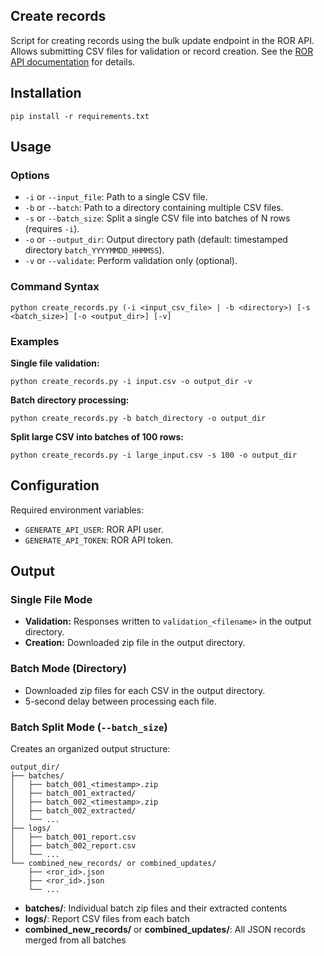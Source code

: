 ## Create records

Script for creating records using the bulk update endpoint in the ROR API. Allows submitting CSV files for validation or record creation. See the [ROR API documentation](https://github.com/ror-community/ror-api?tab=readme-ov-file#create-new-record-file-v2-only) for details.

## Installation

```
pip install -r requirements.txt
```

## Usage

### Options

- `-i` or `--input_file`: Path to a single CSV file.
- `-b` or `--batch`: Path to a directory containing multiple CSV files.
- `-s` or `--batch_size`: Split a single CSV file into batches of N rows (requires `-i`).
- `-o` or `--output_dir`: Output directory path (default: timestamped directory `batch_YYYYMMDD_HHMMSS`).
- `-v` or `--validate`: Perform validation only (optional).

### Command Syntax

```
python create_records.py (-i <input_csv_file> | -b <directory>) [-s <batch_size>] [-o <output_dir>] [-v]
```

### Examples

**Single file validation:**
```
python create_records.py -i input.csv -o output_dir -v
```

**Batch directory processing:**
```
python create_records.py -b batch_directory -o output_dir
```

**Split large CSV into batches of 100 rows:**
```
python create_records.py -i large_input.csv -s 100 -o output_dir
```

## Configuration

Required environment variables:
- `GENERATE_API_USER`: ROR API user.
- `GENERATE_API_TOKEN`: ROR API token.

## Output

### Single File Mode

- **Validation:** Responses written to `validation_<filename>` in the output directory.
- **Creation:** Downloaded zip file in the output directory.

### Batch Mode (Directory)

- Downloaded zip files for each CSV in the output directory.
- 5-second delay between processing each file.

### Batch Split Mode (`--batch_size`)

Creates an organized output structure:

```
output_dir/
├── batches/
│   ├── batch_001_<timestamp>.zip
│   ├── batch_001_extracted/
│   ├── batch_002_<timestamp>.zip
│   ├── batch_002_extracted/
│   └── ...
├── logs/
│   ├── batch_001_report.csv
│   ├── batch_002_report.csv
│   └── ...
└── combined_new_records/ or combined_updates/
    ├── <ror_id>.json
    ├── <ror_id>.json
    └── ...
```

- **batches/**: Individual batch zip files and their extracted contents
- **logs/**: Report CSV files from each batch
- **combined_new_records/** or **combined_updates/**: All JSON records merged from all batches